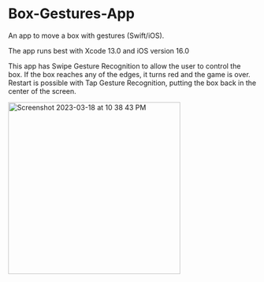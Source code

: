 # Box-Gestures-App
An app to move a box with gestures (Swift/iOS).

The app runs best with Xcode 13.0 and iOS version 16.0

This app has Swipe Gesture Recognition to allow the user to control the box. If the box reaches any of the edges, it turns red and the game is over. Restart is possible with Tap Gesture Recognition, putting the box back in the center of the screen.

<img width="349" alt="Screenshot 2023-03-18 at 10 38 43 PM" src="https://user-images.githubusercontent.com/113384816/226152293-cb36e6ff-5e77-4f7b-afaf-0211dbae1a01.png">
